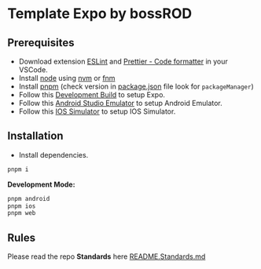 # Template Expo by bossROD

## Prerequisites

- Download extension [ESLint](https://marketplace.visualstudio.com/items?itemName=dbaeumer.vscode-eslint) and [Prettier - Code formatter](https://marketplace.visualstudio.com/items?itemName=esbenp.prettier-vscode) in your VSCode.
- Install [node](https://nodejs.org/en) using [nvm](https://github.com/nvm-sh/nvm) or [fnm](https://github.com/Schniz/fnm)
- Install [pnpm](https://pnpm.io/) (check version in [package.json](./package.json) file look for `packageManager`)
- Follow this [Development Build](https://docs.expo.dev/get-started/set-up-your-environment/) to setup Expo.
- Follow this [Android Studio Emulator](https://docs.expo.dev/workflow/android-studio-emulator/) to setup Android Emulator.
- Follow this [IOS Simulator](https://docs.expo.dev/workflow/ios-simulator/) to setup IOS Simulator.

## Installation

- Install dependencies.

```bash
pnpm i
```

**Development Mode:**

```bash
pnpm android
pnpm ios
pnpm web
```

## Rules

Please read the repo **Standards** here [README.Standards.md](./README.Standards.md)
